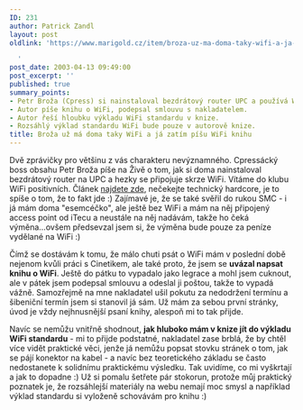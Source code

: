 ```yaml
---
ID: 231
author: Patrick Zandl
layout: post
oldlink: 'https://www.marigold.cz/item/broza-uz-ma-doma-taky-wifi-a-ja-zatim-pisu-wifi-knihu

  '
post_date: 2003-04-13 09:49:00
post_excerpt: ''
published: true
summary_points:
- Petr Broža (Cpress) si nainstaloval bezdrátový router UPC a používá WiFi.
- Autor píše knihu o WiFi, podepsal smlouvu s nakladatelem.
- Autor řeší hloubku výkladu WiFi standardu v knize.
- Rozsáhlý výklad standardu WiFi bude pouze v autorově knize.
title: Broža už má doma taky WiFi a já zatím píšu WiFi knihu
---
```


<p>
Dvě zprávičky pro většinu z vás charakteru nevýznamného. Cpressácký boss obsahu Petr Broža píše na Živě o tom, jak si doma nainstaloval bezdrátový router na UPC a hezky se připojuje skrze WiFi. Vítáme do klubu WiFi positivních. Článek <A href="http://www.zive.cz/h/Testcentrum/Ar.asp?ARI=110182&amp;CAI=&amp;HID=" target=_blank>najdete zde</A>, nečekejte technický hardcore, je to spíše o tom, že to fakt jde :) Zajímavé je, že se také svěřil do rukou SMC - i já mám doma "esemcéčko", ale ještě bez WiFi a mám na něj připojený access point od iTecu a neustále na něj nadávám, takže ho čeká výměna...ovšem předsevzal jsem si, že výměna bude pouze za peníze vydělané na WiFi :)</p>

<p>
Čímž se dostávám k tomu, že málo chuti psát o WiFi mám v poslední době nejenom kvůli práci s Cinetikem, ale také proto, že jsem se <STRONG>uvázal napsat knihu o WiFi</STRONG>. Ještě do pátku to vypadalo jako legrace a mohl jsem cuknout, ale v pátek jsem podepsal smlouvu a odeslal ji poštou, takže to vypadá vážně. Samozřejmě na mne nakladatel ušil pokutu za nedodržení termínu a šibeniční termín jsem si stanovil já sám. Už mám za sebou první stránky, úvod je vždy nejhnusnější psaní knihy, alespoň mi to tak přijde. </p>

<p>
Navíc se nemůžu vnitřně shodnout, <STRONG>jak hluboko mám v knize jít do výkladu WiFi standardu</STRONG> - mi to přijde podstatné, nakladatel zase brblá, že by chtěl více vidět praktické věci, jenže já nemůžu popsat stovku stránek o tom, jak se pájí konektor na kabel - a navíc bez teoretického základu se často nedostanete k solidnímu praktickému výsledku. Tak uvidíme, co mi vyškrtají a jak to dopadne :) Už si pomalu šetřete pár stokorun, protože můj praktický poznatek je, že rozsáhlejší materiály na webu nemají moc smysl a například výklad standardu si vyloženě schovávám pro knihu :)</p>